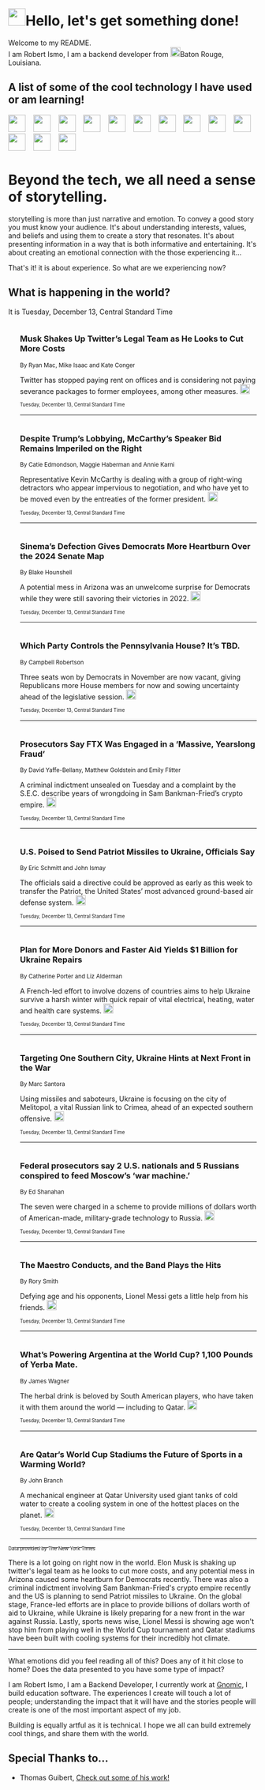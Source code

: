 <h1><img src="https://emojis.slackmojis.com/emojis/images/1643514375/3493/hot-coffee.gif?1643514375" width="35"/>Hello, let's get something done!</h1>

<p>Welcome to my README.<br/>
I am Robert Ismo, I am a backend developer from <img src="https://emojis.slackmojis.com/emojis/images/1638395689/50435/moulin_rouge.png?1638395689" width="20"/>Baton Rouge, Louisiana.</p>
<h2>A list of some of the cool technology I have used or am learning!</h2>
<p>
<img src="https://emojis.slackmojis.com/emojis/images/1643516091/21142/meow_bongotap.gif?1643516091" width="35" alt="">
<img src="https://img.shields.io/badge/Favorite%20Frontend%20Framework-SvelteKit-f83903" alt="">
<img src="https://img.shields.io/badge/Second%20Favorite-Vue-40b581" alt="">
<img src="https://img.shields.io/badge/Most%20Used%20Runtime-Nodejs-78b061" alt="">
<img src="https://emojis.slackmojis.com/emojis/images/1643517416/34482/fire.gif?1643517416" width="35" alt="">
<img src="https://img.shields.io/badge/Javascript%20But%20Better-Typescript-0078ca" alt="">
<img src="https://img.shields.io/badge/Favorite%20Language-Elixir-3e244d" alt="">
<img src="https://img.shields.io/badge/Containerize%20Everything-Docker-6ac9ef" alt="">
<img src="https://emojis.slackmojis.com/emojis/images/1643514596/5999/meow_party.gif?1643514596" width="35" alt="">
<img src="https://img.shields.io/badge/API%20Love%20Language-Graphql-de32a5" alt="">
<img src="https://img.shields.io/badge/Our%20Favorite%20Version%20Controller-Git-e94f33" alt="">
<img src="https://img.shields.io/badge/Favorite%20Database-Redis-d42d1d" alt="">
<img src="https://emojis.slackmojis.com/emojis/images/1643514559/5584/deployparrot.gif?1643514559" width="35" alt="">
<img src="https://img.shields.io/badge/Container%20Interstate-RabbitMQ-f66200" alt="">
<img src="https://img.shields.io/badge/Gotta%20Learn-Kubernetes-316adf" alt="">
<img src="https://img.shields.io/badge/Really%20Mature%20Now-WASM-654fef" alt="">
<img src="https://emojis.slackmojis.com/emojis/images/1666642497/61942/dance_vibe.gif?1666642497" width="35" alt="">
<img src="https://img.shields.io/badge/For%20My%20M1-ARM64-657d96" alt="">
<img src="https://img.shields.io/badge/Loving%20This%20So%20Much-TailwindCSS-17bcb5" alt="">
<img src="https://img.shields.io/badge/Cool%20Build%20Tool-Vite-f9cb24" alt="">
<img src="https://emojis.slackmojis.com/emojis/images/1669231376/62819/working-on-it.gif?1669231376" width="35" alt="">
<img src="https://img.shields.io/badge/Fun%20and%20Easy%20Database-MongoDB-5f8c49" alt="">
<img src="https://img.shields.io/badge/JS%20Life%20Support-NPM-c73737" alt="">
<img src="https://img.shields.io/badge/I%20Liked%20It-DynamoDB-0073b9" alt="">
<img src="https://emojis.slackmojis.com/emojis/images/1643514045/46/question.gif?1643514045" width="35" alt="">
<img src="https://img.shields.io/badge/cool-React-60d6f9" alt="">
<img src="https://img.shields.io/badge/Future%20Big%20Project-Lambda-f37e00" alt="">
<img src="https://img.shields.io/badge/NPM%20But%20Better-PNPM-f1aa07" alt="">
<img src="https://emojis.slackmojis.com/emojis/images/1643514943/9662/fbwow.gif?1643514943" width="35" alt="">
<img src="https://img.shields.io/badge/First%20Language-C-662079" alt="">
<img src="https://img.shields.io/badge/Where%20I%20Deploy%20Frontend-Vercel-000000" alt="">
<img src="https://img.shields.io/badge/Who%20Does%20not%20Want%20an%20App-Swift-f9492a" alt="">
<img src="https://emojis.slackmojis.com/emojis/images/1643514058/151/javascript.png?1643514058" width="35" alt="">
<img src="https://img.shields.io/badge/cool-Python-fbd542" alt="">
<img src="https://img.shields.io/badge/Favorite%20Something-Stripe-656cdc" alt="">
<img src="https://img.shields.io/badge/Of%20Course-HTML5-ed6327" alt="">
<img src="https://emojis.slackmojis.com/emojis/images/1660415405/60731/bomb.gif?1660415405" width="35" alt="">
<img src="https://img.shields.io/badge/hate-CSS-2964ec" alt="">
<img src="https://img.shields.io/badge/Learning-CircleCI-141215" alt="">
<img src="https://img.shields.io/badge/Learning-Rust-fbbb3b" alt="">
<img src="https://emojis.slackmojis.com/emojis/images/1660415397/60712/writing-hand.gif?1660415397" width="35" alt="">
<img src="https://img.shields.io/badge/Dev%20Browser%20of%20Choice-Firefox-cc4e26" alt="">
<img src="https://img.shields.io/badge/Recoverying%20From%20Windows-UNIX-1781e3" alt="">
<img src="https://img.shields.io/badge/LOVE-LogSeq-90c1c2" alt="">
<img src="https://emojis.slackmojis.com/emojis/images/1643514066/223/kirby.gif?1643514066" width="35" alt="">
<img src="https://img.shields.io/badge/Daily%20Driver-MacOS-e6e6e8" alt="">
<img src="https://img.shields.io/badge/Git%20Server-Github-000000" alt="">
<img src="https://img.shields.io/badge/enjoyable-EC2-f17428" alt="">
<img src="https://emojis.slackmojis.com/emojis/images/1643514239/2069/excited.gif?1643514239" width="35" alt="">
</p>
<h1>Beyond the tech, we all need a sense of storytelling.</h1>
<p>storytelling is more than just narrative and emotion. To convey a good story you must know your audience. It's about understanding interests, values, and beliefs and using them to create a story that resonates. It's about presenting information in a way that is both informative and entertaining. It's about creating an emotional connection with the those experiencing it...</p>
<p>That's it! it is about experience. So what are we experiencing now?</p>
<h2>What is happening in the world?</h2>
<p>It is Tuesday, December 13, Central Standard Time</p>
<ol>
<img src="https://img.shields.io/badge/-technology-blue" alt="">
<h3>Musk Shakes Up Twitter’s Legal Team as He Looks to Cut More Costs</h3>
<sub>By Ryan Mac, Mike Isaac and Kate Conger</sub>
<p>Twitter has stopped paying rent on offices and is considering not paying severance packages to former employees, among other measures.  <a href="https://nyti.ms/3VUWzvr"><img src="https://developer.nytimes.com/files/poweredby_nytimes_30b.png?v=1583354208352" height="20"></a></p>
<sub><sub>Tuesday, December 13, Central Standard Time</sub></sub>
<hr/>
<img src="https://img.shields.io/badge/-us-blue" alt="">
<h3>Despite Trump’s Lobbying, McCarthy’s Speaker Bid Remains Imperiled on the Right</h3>
<sub>By Catie Edmondson, Maggie Haberman and Annie Karni</sub>
<p>Representative Kevin McCarthy is dealing with a group of right-wing detractors who appear impervious to negotiation, and who have yet to be moved even by the entreaties of the former president.  <a href="https://nyti.ms/3VU2W27"><img src="https://developer.nytimes.com/files/poweredby_nytimes_30b.png?v=1583354208352" height="20"></a></p>
<sub><sub>Tuesday, December 13, Central Standard Time</sub></sub>
<hr/>
<img src="https://img.shields.io/badge/-us-blue" alt="">
<h3>Sinema’s Defection Gives Democrats More Heartburn Over the 2024 Senate Map</h3>
<sub>By Blake Hounshell</sub>
<p>A potential mess in Arizona was an unwelcome surprise for Democrats while they were still savoring their victories in 2022.  <a href="https://nyti.ms/3UWvjev"><img src="https://developer.nytimes.com/files/poweredby_nytimes_30b.png?v=1583354208352" height="20"></a></p>
<sub><sub>Tuesday, December 13, Central Standard Time</sub></sub>
<hr/>
<img src="https://img.shields.io/badge/-us-blue" alt="">
<h3>Which Party Controls the Pennsylvania House? It’s TBD.</h3>
<sub>By Campbell Robertson</sub>
<p>Three seats won by Democrats in November are now vacant, giving Republicans more House members for now and sowing uncertainty ahead of the legislative session.  <a href="https://nyti.ms/3BxPyZl"><img src="https://developer.nytimes.com/files/poweredby_nytimes_30b.png?v=1583354208352" height="20"></a></p>
<sub><sub>Tuesday, December 13, Central Standard Time</sub></sub>
<hr/>
<img src="https://img.shields.io/badge/-business-blue" alt="">
<h3>Prosecutors Say FTX Was Engaged in a ‘Massive, Yearslong Fraud’</h3>
<sub>By David Yaffe-Bellany, Matthew Goldstein and Emily Flitter</sub>
<p>A criminal indictment unsealed on Tuesday and a complaint by the S.E.C. describe years of wrongdoing in Sam Bankman-Fried’s crypto empire.  <a href="https://nyti.ms/3BvYMoR"><img src="https://developer.nytimes.com/files/poweredby_nytimes_30b.png?v=1583354208352" height="20"></a></p>
<sub><sub>Tuesday, December 13, Central Standard Time</sub></sub>
<hr/>
<img src="https://img.shields.io/badge/-us-blue" alt="">
<h3>U.S. Poised to Send Patriot Missiles to Ukraine, Officials Say</h3>
<sub>By Eric Schmitt and John Ismay</sub>
<p>The officials said a directive could be approved as early as this week to transfer the Patriot, the United States’ most advanced ground-based air defense system.  <a href="https://nyti.ms/3UWTDgz"><img src="https://developer.nytimes.com/files/poweredby_nytimes_30b.png?v=1583354208352" height="20"></a></p>
<sub><sub>Tuesday, December 13, Central Standard Time</sub></sub>
<hr/>
<img src="https://img.shields.io/badge/-world-blue" alt="">
<h3>Plan for More Donors and Faster Aid Yields $1 Billion for Ukraine Repairs</h3>
<sub>By Catherine Porter and Liz Alderman</sub>
<p>A French-led effort to involve dozens of countries aims to help Ukraine survive a harsh winter with quick repair of vital electrical, heating, water and health care systems.  <a href="https://nyti.ms/3BxZNN9"><img src="https://developer.nytimes.com/files/poweredby_nytimes_30b.png?v=1583354208352" height="20"></a></p>
<sub><sub>Tuesday, December 13, Central Standard Time</sub></sub>
<hr/>
<img src="https://img.shields.io/badge/-world-blue" alt="">
<h3>Targeting One Southern City, Ukraine Hints at Next Front in the War</h3>
<sub>By Marc Santora</sub>
<p>Using missiles and saboteurs, Ukraine is focusing on the city of Melitopol, a vital Russian link to Crimea, ahead of an expected southern offensive.  <a href="https://nyti.ms/3YiDnZX"><img src="https://developer.nytimes.com/files/poweredby_nytimes_30b.png?v=1583354208352" height="20"></a></p>
<sub><sub>Tuesday, December 13, Central Standard Time</sub></sub>
<hr/>
<img src="https://img.shields.io/badge/-world-blue" alt="">
<h3>Federal prosecutors say 2 U.S. nationals and 5 Russians conspired to feed Moscow’s ‘war machine.’</h3>
<sub>By Ed Shanahan</sub>
<p>The seven were charged in a scheme to provide millions of dollars worth of American-made, military-grade technology to Russia.  <a href="https://nyti.ms/3hp3rSK"><img src="https://developer.nytimes.com/files/poweredby_nytimes_30b.png?v=1583354208352" height="20"></a></p>
<sub><sub>Tuesday, December 13, Central Standard Time</sub></sub>
<hr/>
<img src="https://img.shields.io/badge/-sports-blue" alt="">
<h3>The Maestro Conducts, and the Band Plays the Hits</h3>
<sub>By Rory Smith</sub>
<p>Defying age and his opponents, Lionel Messi gets a little help from his friends.  <a href="https://nyti.ms/3uLM6qf"><img src="https://developer.nytimes.com/files/poweredby_nytimes_30b.png?v=1583354208352" height="20"></a></p>
<sub><sub>Tuesday, December 13, Central Standard Time</sub></sub>
<hr/>
<img src="https://img.shields.io/badge/-sports-blue" alt="">
<h3>What’s Powering Argentina at the World Cup? 1,100 Pounds of Yerba Mate.</h3>
<sub>By James Wagner</sub>
<p>The herbal drink is beloved by South American players, who have taken it with them around the world — including to Qatar.  <a href="https://nyti.ms/3BuTB8I"><img src="https://developer.nytimes.com/files/poweredby_nytimes_30b.png?v=1583354208352" height="20"></a></p>
<sub><sub>Tuesday, December 13, Central Standard Time</sub></sub>
<hr/>
<img src="https://img.shields.io/badge/-sports-blue" alt="">
<h3>Are Qatar’s World Cup Stadiums the Future of Sports in a Warming World?</h3>
<sub>By John Branch</sub>
<p>A mechanical engineer at Qatar University used giant tanks of cold water to create a cooling system in one of the hottest places on the planet.  <a href="https://nyti.ms/3HASo3o"><img src="https://developer.nytimes.com/files/poweredby_nytimes_30b.png?v=1583354208352" height="20"></a></p>
<sub><sub>Tuesday, December 13, Central Standard Time</sub></sub>
<hr/>
</ol>
<a href="https://developer.nytimes.com"><sub><sub>Data provided by The New York Times</sub></sub></a>
<p>
There is a lot going on right now in the world. Elon Musk is shaking up twitter&#39;s legal team as he looks to cut more costs, and any potential mess in Arizona caused some heartburn for Democrats recently. There was also a criminal indictment involving Sam Bankman-Fried&#39;s crypto empire recently and the US is planning to send Patriot missiles to Ukraine. On the global stage, France-led efforts are in place to provide billions of dollars worth of aid to Ukraine, while Ukraine is likely preparing for a new front in the war against Russia. Lastly, sports news wise, Lionel Messi is showing age won&#39;t stop him from playing well in the World Cup tournament and Qatar stadiums have been built with cooling systems for their incredibly hot climate.</p>
<hr/>
<p>What emotions did you feel reading all of this? Does any of it hit close to home? Does the data presented to you have some type of impact?</p>
<p>I am Robert Ismo, I am a Backend Developer, I currently work at <a href="https://gnomic.education/">Gnomic</a>, I build education software. The experiences I create will touch a lot of people; understanding the impact that it will have and the stories people will create is one of the most important aspect of my job.</p>
<p>Building is equally artful as it is technical. I hope we all can build extremely cool things, and share them with the world.</p>
<h2>Special Thanks to...</h2>
<ul>
<li>Thomas Guibert, <a href="https://github.com/thmsgbrt/thmsgbrt">Check out some of his work!</a></li>
</ul>